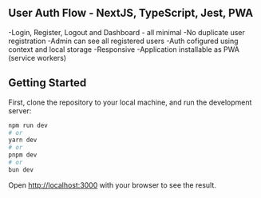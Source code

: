 ## User Auth Flow - NextJS, TypeScript, Jest, PWA
-Login, Register, Logout and Dashboard - all minimal
-No duplicate user registration
-Admin can see all registered users
-Auth cofigured using context and local storage
-Responsive
-Application installable as PWA (service workers)


## Getting Started

First, clone the repository to your local machine, and run the development server:

```bash
npm run dev
# or
yarn dev
# or
pnpm dev
# or
bun dev
```

Open [http://localhost:3000](http://localhost:3000) with your browser to see the result.
